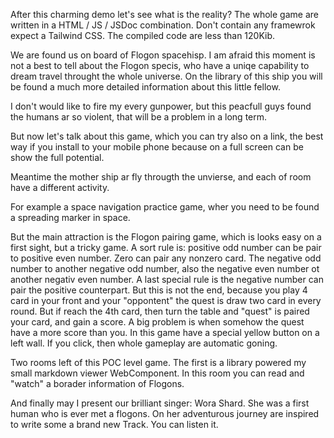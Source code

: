 After this charming demo let's see what is the reality?
The whole game are written in a HTML / JS / JSDoc combination.
Don't contain any framewrok expect a Tailwind CSS.
The compiled code are less than 120Kib.

We are found us on board of Flogon spacehisp. I am afraid  this moment is not a best to tell about the Flogon specis,  who have a uniqe capability to dream travel throught the whole universe. On the library of this ship you will be found a much more detailed information about this little fellow.

I don't would like to fire my every gunpower, but  this peacfull guys found the humans ar so violent,  that will be a problem in a long term.

But now let's talk about this game, which you can try also  on a link, the best way if you install to your mobile phone  because on a full screen can be show the full potential.

Meantime the mother ship ar fly througth the unvierse, and each of room have a different activity.

For example a space navigation practice game, wher you need to be found a spreading marker in space.

But the main attraction is the Flogon pairing game, which is looks easy on a first sight, but a tricky game.  A sort rule is: positive odd number can be pair to positive  even number. Zero can pair any nonzero card. The negative odd number  to another negative odd number, also the negative even number ot another negativ even number. A last special rule is the negative number can pair the positive counterpart.
But this is not the end, because you play 4 card in your front and your "oppontent" the quest is draw two card in every round. But if reach the 4th card, then turn the table and "quest" is paired your card, and gain a score. A big problem is when somehow the quest have a more score than you. In this game have a special yellow button on a left wall. If you click, then whole gameplay
are automatic goning.

Two rooms left of this POC level game. The first is a library powered my small markdown viewer WebComponent. In this room you can read and "watch" a borader information of Flogons.

And finally may I present our brilliant singer: Wora Shard. She was a first human who is ever met a flogons. On her adventurous journey are inspired to write some a brand new Track. You can listen it.
